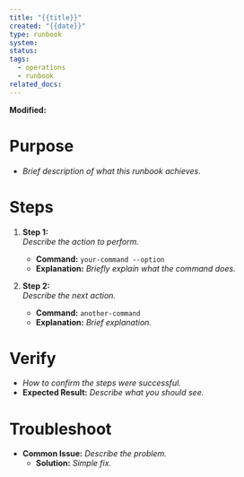 ```yaml
---
title: "{{title}}"
created: "{{date}}"
type: runbook
system: 
status: 
tags:
  - operations
  - runbook
related_docs:
---
```

**Modified:**

# **Purpose**

- _Brief description of what this runbook achieves._

# **Steps**

1. **Step 1:**  
    _Describe the action to perform._
    
    - **Command:** `your-command --option`
    - **Explanation:** _Briefly explain what the command does._
2. **Step 2:**  
    _Describe the next action._
    
    - **Command:** `another-command`
    - **Explanation:** _Brief explanation._

# **Verify**

- _How to confirm the steps were successful._
- **Expected Result:** _Describe what you should see._

# **Troubleshoot**

- **Common Issue:** _Describe the problem._
    - **Solution:** _Simple fix._